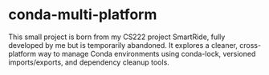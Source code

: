 # conda-multi-platform
This small project is born from my CS222 project SmartRide, fully developed by me but is temporarily abandoned. It explores a cleaner, cross-platform way to manage Conda environments using conda-lock, versioned imports/exports, and dependency cleanup tools.
